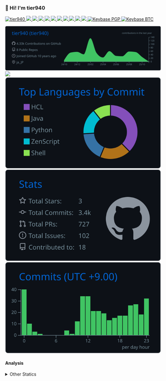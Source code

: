 ### 👋 Hi! I'm tier940

<p align="left"> 
  <a href="https://github.com/tier940/tier940/">
    <img src="https://komarev.com/ghpvc/?username=tier940" alt="tier940" />
  </a>
  <a href="http://twitter.com/tier940">
    <img height="20" src="https://img.shields.io/twitter/follow/tier940?label=Twitter&logo=twitter&style=flat" />
  </a>
  <a href="https://github.com/tier940">
    <img height="20" src="https://img.shields.io/github/followers/tier940?label=follow&logo=github&style=flat" />
  </a>
  <a href="https://www.reddit.com/user/tier940">
    <img height="20" src="https://img.shields.io/reddit/user-karma/combined/tier940?label=Reddit&logo=reddit&style=flat" />
  </a>
  <a href="https://stackoverflow.com/users/17317833/tier940">
    <img height="20" src="https://img.shields.io/stackexchange/stackoverflow/r/17317833?label=StackOverflow&logo=stack-overflow&style=flat" />
  </a>
  <a href="https://zenn.dev/tier940">
    <img height="20" src="https://zenn.badge.nikaera.com/s/tier940/likes" />
  </a>
  <a href="https://zenn.dev/tier940">
    <img height="20" src="https://zenn.badge.nikaera.com/s/tier940/followers" />
  </a>
  <a href="https://zenn.dev/tier940">
    <img height="20" src="https://zenn.badge.nikaera.com/s/tier940/articles" />
  </a>
  <a href="http://qiita.com/tier940">
    <img height="20" src="https://qiita-badge.apiapi.app/s/tier940/posts.svg" />
  </a>
  <a href="http://qiita.com/tier940">
    <img height="20" src="https://qiita-badge.apiapi.app/s/tier940/contributions.svg" />
  </a>
  <a href="https://github.com/tier940/tier940/">
    <img height="20" src="https://github.com/tier940/tier940/actions/workflows/main.yml/badge.svg" />
  </a>
  <a href="https://keybase.io/tier940">
    <img alt="Keybase PGP" src="https://img.shields.io/keybase/pgp/tier940">
  </a>
  <a href="https://keybase.io/tier940">
    <img alt="Keybase BTC" src="https://img.shields.io/keybase/btc/tier940">
  </a>
</p>

[![](https://raw.githubusercontent.com/tier940/tier940/main/profile-summary-card-output/github_dark/0-profile-details.svg)](https://github.com/vn7n24fzkq/github-profile-summary-cards)
[![](https://raw.githubusercontent.com/tier940/tier940/main/profile-summary-card-output/github_dark/1-repos-per-language.svg)](https://github.com/vn7n24fzkq/github-profile-summary-cards) [![](https://raw.githubusercontent.com/tier940/tier940/main/profile-summary-card-output/github_dark/2-most-commit-language.svg)](https://github.com/vn7n24fzkq/github-profile-summary-cards)
[![](https://raw.githubusercontent.com/tier940/tier940/main/profile-summary-card-output/github_dark/3-stats.svg)](https://github.com/vn7n24fzkq/github-profile-summary-cards) [![](https://raw.githubusercontent.com/tier940/tier940/main/profile-summary-card-output/github_dark/4-productive-time.svg)](https://github.com/vn7n24fzkq/github-profile-summary-cards)


#### Analysis
<!-- <img height="150" src="https://github.com/tier940/tier940/blob/master/images/stat.svg" alt="Alternative Text"/> -->

<details>
  <summary>Other Statics</summary>
  <!--START_SECTION:waka-->
![Code Time](http://img.shields.io/badge/Code%20Time-3%2C084%20hrs%2022%20mins-blue)

**🐱 My GitHub Data** 

> 📦 22.2 kB Used in GitHub's Storage 
 > 
> 💼 Opted to Hire
 > 
> 📜 13 Public Repositories 
 > 
> 🔑 2 Private Repositories 
 > 
**I'm an Early 🐤** 

```text
🌞 Morning                1777 commits        ████░░░░░░░░░░░░░░░░░░░░░   15.92 % 
🌆 Daytime                4045 commits        █████████░░░░░░░░░░░░░░░░   36.24 % 
🌃 Evening                4131 commits        █████████░░░░░░░░░░░░░░░░   37.01 % 
🌙 Night                  1209 commits        ███░░░░░░░░░░░░░░░░░░░░░░   10.83 % 
```
📅 **I'm Most Productive on Saturday** 

```text
Monday                   1094 commits        ██░░░░░░░░░░░░░░░░░░░░░░░   09.80 % 
Tuesday                  1938 commits        ████░░░░░░░░░░░░░░░░░░░░░   17.36 % 
Wednesday                1319 commits        ███░░░░░░░░░░░░░░░░░░░░░░   11.82 % 
Thursday                 1272 commits        ███░░░░░░░░░░░░░░░░░░░░░░   11.40 % 
Friday                   1419 commits        ███░░░░░░░░░░░░░░░░░░░░░░   12.71 % 
Saturday                 2176 commits        █████░░░░░░░░░░░░░░░░░░░░   19.49 % 
Sunday                   1944 commits        ████░░░░░░░░░░░░░░░░░░░░░   17.42 % 
```


📊 **This Week I Spent My Time On** 

```text
🕑︎ Time Zone: Asia/Tokyo

💬 Programming Languages: 
Other                    42 hrs 25 mins      ████████████████████░░░░░   81.04 % 
Java                     3 hrs 56 mins       ██░░░░░░░░░░░░░░░░░░░░░░░   07.53 % 
YAML                     1 hr 33 mins        █░░░░░░░░░░░░░░░░░░░░░░░░   02.97 % 
INI                      1 hr 15 mins        █░░░░░░░░░░░░░░░░░░░░░░░░   02.40 % 
Text                     49 mins             ░░░░░░░░░░░░░░░░░░░░░░░░░   01.59 % 

🔥 Editors: 
Edge                     36 hrs 58 mins      ██████████████████░░░░░░░   70.64 % 
VS Code                  10 hrs 53 mins      █████░░░░░░░░░░░░░░░░░░░░   20.81 % 
Intellijidea             4 hrs 28 mins       ██░░░░░░░░░░░░░░░░░░░░░░░   08.55 % 

💻 Operating System: 
Windows                  51 hrs 45 mins      █████████████████████████   98.87 % 
Linux                    35 mins             ░░░░░░░░░░░░░░░░░░░░░░░░░   01.13 % 
```

**I Mostly Code in Java** 

```text
Java                     13 repos            ███████████░░░░░░░░░░░░░░   44.83 % 
ZenScript                3 repos             ███░░░░░░░░░░░░░░░░░░░░░░   10.34 % 
HTML                     2 repos             ██░░░░░░░░░░░░░░░░░░░░░░░   06.90 % 
Shell                    2 repos             ██░░░░░░░░░░░░░░░░░░░░░░░   06.90 % 
Dockerfile               1 repo              █░░░░░░░░░░░░░░░░░░░░░░░░   03.45 % 
```



**Timeline**

![Lines of Code chart](https://raw.githubusercontent.com/tier940/tier940/main/assets/bar_graph.png)


 Last Updated on 11/01/2024 00:54:34 UTC
<!--END_SECTION:waka-->
</details>
